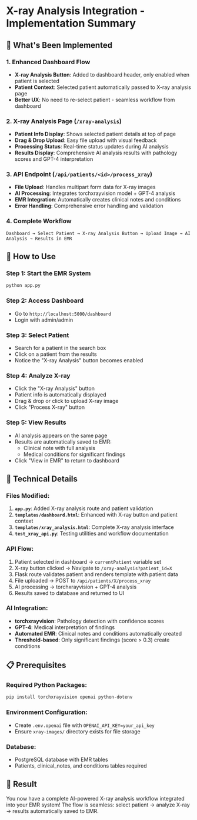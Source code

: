 # X-ray Analysis Integration - Implementation Summary

## 🎯 What's Been Implemented

### 1. Enhanced Dashboard Flow
- **X-ray Analysis Button**: Added to dashboard header, only enabled when patient is selected
- **Patient Context**: Selected patient automatically passed to X-ray analysis page
- **Better UX**: No need to re-select patient - seamless workflow from dashboard

### 2. X-ray Analysis Page (`/xray-analysis`)
- **Patient Info Display**: Shows selected patient details at top of page
- **Drag & Drop Upload**: Easy file upload with visual feedback
- **Processing Status**: Real-time status updates during AI analysis
- **Results Display**: Comprehensive AI analysis results with pathology scores and GPT-4 interpretation

### 3. API Endpoint (`/api/patients/<id>/process_xray`)
- **File Upload**: Handles multipart form data for X-ray images
- **AI Processing**: Integrates torchxrayvision model + GPT-4 analysis
- **EMR Integration**: Automatically creates clinical notes and conditions
- **Error Handling**: Comprehensive error handling and validation

### 4. Complete Workflow
```
Dashboard → Select Patient → X-ray Analysis Button → Upload Image → AI Analysis → Results in EMR
```

## 🚀 How to Use

### Step 1: Start the EMR System
```bash
python app.py
```

### Step 2: Access Dashboard
- Go to `http://localhost:5000/dashboard`
- Login with admin/admin

### Step 3: Select Patient
- Search for a patient in the search box
- Click on a patient from the results
- Notice the "X-ray Analysis" button becomes enabled

### Step 4: Analyze X-ray
- Click the "X-ray Analysis" button
- Patient info is automatically displayed
- Drag & drop or click to upload X-ray image
- Click "Process X-ray" button

### Step 5: View Results
- AI analysis appears on the same page
- Results are automatically saved to EMR:
  - Clinical note with full analysis
  - Medical conditions for significant findings
- Click "View in EMR" to return to dashboard

## 🔧 Technical Details

### Files Modified:
1. **`app.py`**: Added X-ray analysis route and patient validation
2. **`templates/dashboard.html`**: Enhanced with X-ray button and patient context
3. **`templates/xray_analysis.html`**: Complete X-ray analysis interface
4. **`test_xray_api.py`**: Testing utilities and workflow documentation

### API Flow:
1. Patient selected in dashboard → `currentPatient` variable set
2. X-ray button clicked → Navigate to `/xray-analysis?patient_id=X`
3. Flask route validates patient and renders template with patient data
4. File uploaded → POST to `/api/patients/X/process_xray`
5. AI processing → torchxrayvision + GPT-4 analysis
6. Results saved to database and returned to UI

### AI Integration:
- **torchxrayvision**: Pathology detection with confidence scores
- **GPT-4**: Medical interpretation of findings
- **Automated EMR**: Clinical notes and conditions automatically created
- **Threshold-based**: Only significant findings (score > 0.3) create conditions

## 📋 Prerequisites

### Required Python Packages:
```bash
pip install torchxrayvision openai python-dotenv
```

### Environment Configuration:
- Create `.env.openai` file with `OPENAI_API_KEY=your_api_key`
- Ensure `xray-images/` directory exists for file storage

### Database:
- PostgreSQL database with EMR tables
- Patients, clinical_notes, and conditions tables required

## 🎉 Result

You now have a complete AI-powered X-ray analysis workflow integrated into your EMR system! The flow is seamless: select patient → analyze X-ray → results automatically saved to EMR.
